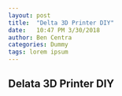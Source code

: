 ```yaml
---
layout: post
title:  "Delta 3D Printer DIY"
date:   10:47 PM 3/30/2018
author: Ben Centra
categories: Dummy
tags: lorem ipsum
---
```

## Delata 3D Printer DIY


